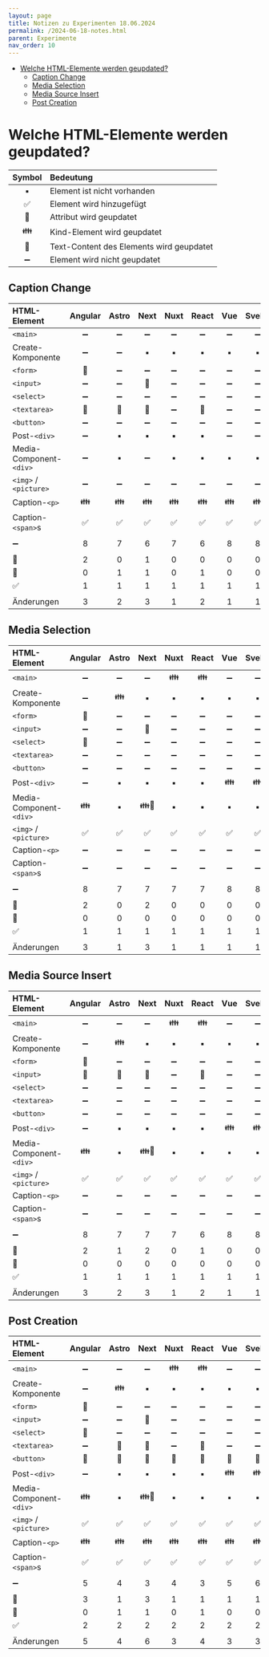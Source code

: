 ```yaml
---
layout: page
title: Notizen zu Experimenten 18.06.2024
permalink: /2024-06-18-notes.html
parent: Experimente
nav_order: 10
---
```


- [Welche HTML-Elemente werden geupdated?](#welche-html-elemente-werden-geupdated)
  - [Caption Change](#caption-change)
  - [Media Selection](#media-selection)
  - [Media Source Insert](#media-source-insert)
  - [Post Creation](#post-creation)


# Welche HTML-Elemente werden geupdated?

| Symbol | Bedeutung                                |
| :----: | :--------------------------------------- |
|   ▪️    | Element ist nicht vorhanden              |
|   ✅    | Element wird hinzugefügt                 |
|   🧩    | Attribut wird geupdatet                  |
|   👪    | Kind-Element wird geupdatet              |
|   📄    | Text-Content des Elements wird geupdatet |
|   ➖    | Element wird nicht geupdatet             |

## Caption Change

| HTML-Element            | Angular | Astro | Next  | Nuxt  | React |  Vue  | Svelte |
| :---------------------- | :-----: | :---: | :---: | :---: | :---: | :---: | :----: |
| `<main>`                |    ➖    |   ➖   |   ➖   |   ➖   |   ➖   |   ➖   |   ➖    |
| Create-Komponente       |    ➖    |   ➖   |   ▪️   |   ▪️   |   ▪️   |   ▪️   |   ▪️    |
| `<form>`                |    🧩    |   ➖   |   ➖   |   ➖   |   ➖   |   ➖   |   ➖    |
| `<input>`               |    ➖    |   ➖   |   🧩   |   ➖   |   ➖   |   ➖   |   ➖    |
| `<select>`              |    ➖    |   ➖   |   ➖   |   ➖   |   ➖   |   ➖   |   ➖    |
| `<textarea>`            |    🧩    |   📄   |   📄   |   ➖   |   📄   |   ➖   |   ➖    |
| `<button>`              |    ➖    |   ➖   |   ➖   |   ➖   |   ➖   |   ➖   |   ➖    |
| Post-`<div>`            |    ➖    |   ▪️   |   ▪️   |   ▪️   |   ▪️   |   ➖   |   ➖    |
| Media-Component-`<div>` |    ➖    |   ▪️   |   ➖   |   ▪️   |   ▪️   |   ▪️   |   ▪️    |
| `<img>` / `<picture>`   |    ➖    |   ➖   |   ➖   |   ➖   |   ➖   |   ➖   |   ➖    |
| Caption-`<p>`           |    👪    |   👪   |   👪   |   👪   |   👪   |   👪   |   👪    |
| Caption-`<span>`s       |    ✅    |   ✅   |   ✅   |   ✅   |   ✅   |   ✅   |   ✅    |
|                         |         |       |       |       |       |       |        |
| ➖                       |    8    |   7   |   6   |   7   |   6   |   8   |   8    |
|                         |         |       |       |       |       |       |        |
| 🧩                       |    2    |   0   |   1   |   0   |   0   |   0   |   0    |
| 📄                       |    0    |   1   |   1   |   0   |   1   |   0   |   0    |
| ✅                       |    1    |   1   |   1   |   1   |   1   |   1   |   1    |
|                         |         |       |       |       |       |       |        |
| Änderungen              |    3    |   2   |   3   |   1   |   2   |   1   |   1    |

## Media Selection

| HTML-Element            | Angular | Astro | Next  | Nuxt  | React |  Vue  | Svelte |
| :---------------------- | :-----: | :---: | :---: | :---: | :---: | :---: | :----: |
| `<main>`                |    ➖    |   ➖   |   ➖   |   👪   |   👪   |   ➖   |   ➖    |
| Create-Komponente       |    ➖    |   👪   |   ▪️   |   ▪️   |   ▪️   |   ▪️   |   ▪️    |
| `<form>`                |    🧩    |   ➖   |   ➖   |   ➖   |   ➖   |   ➖   |   ➖    |
| `<input>`               |    ➖    |   ➖   |   🧩   |   ➖   |   ➖   |   ➖   |   ➖    |
| `<select>`              |    🧩    |   ➖   |   ➖   |   ➖   |   ➖   |   ➖   |   ➖    |
| `<textarea>`            |    ➖    |   ➖   |   ➖   |   ➖   |   ➖   |   ➖   |   ➖    |
| `<button>`              |    ➖    |   ➖   |   ➖   |   ➖   |   ➖   |   ➖   |   ➖    |
| Post-`<div>`            |    ➖    |   ▪️   |   ▪️   |   ▪️   |   ▪️   |   👪   |   👪    |
| Media-Component-`<div>` |    👪    |   ▪️   |  👪🧩   |   ▪️   |   ▪️   |   ▪️   |   ▪️    |
| `<img>` / `<picture>`   |    ✅    |   ✅   |   ✅   |   ✅   |   ✅   |   ✅   |   ✅    |
| Caption-`<p>`           |    ➖    |   ➖   |   ➖   |   ➖   |   ➖   |   ➖   |   ➖    |
| Caption-`<span>`s       |    ➖    |   ➖   |   ➖   |   ➖   |   ➖   |   ➖   |   ➖    |
|                         |         |       |       |       |       |       |        |
| ➖                       |    8    |   7   |   7   |   7   |   7   |   8   |   8    |
|                         |         |       |       |       |       |       |        |
| 🧩                       |    2    |   0   |   2   |   0   |   0   |   0   |   0    |
| 📄                       |    0    |   0   |   0   |   0   |   0   |   0   |   0    |
| ✅                       |    1    |   1   |   1   |   1   |   1   |   1   |   1    |
|                         |         |       |       |       |       |       |        |
| Änderungen              |    3    |   1   |   3   |   1   |   1   |   1   |   1    |

## Media Source Insert

| HTML-Element            | Angular | Astro | Next  | Nuxt  | React |  Vue  | Svelte |
| :---------------------- | :-----: | :---: | :---: | :---: | :---: | :---: | :----: |
| `<main>`                |    ➖    |   ➖   |   ➖   |   👪   |   👪   |   ➖   |   ➖    |
| Create-Komponente       |    ➖    |   👪   |   ▪️   |   ▪️   |   ▪️   |   ▪️   |   ▪️    |
| `<form>`                |    🧩    |   ➖   |   ➖   |   ➖   |   ➖   |   ➖   |   ➖    |
| `<input>`               |    🧩    |   🧩   |   🧩   |   ➖   |   🧩   |   ➖   |   ➖    |
| `<select>`              |    ➖    |   ➖   |   ➖   |   ➖   |   ➖   |   ➖   |   ➖    |
| `<textarea>`            |    ➖    |   ➖   |   ➖   |   ➖   |   ➖   |   ➖   |   ➖    |
| `<button>`              |    ➖    |   ➖   |   ➖   |   ➖   |   ➖   |   ➖   |   ➖    |
| Post-`<div>`            |    ➖    |   ▪️   |   ▪️   |   ▪️   |   ▪️   |   👪   |   👪    |
| Media-Component-`<div>` |    👪    |   ▪️   |  👪🧩   |   ▪️   |   ▪️   |   ▪️   |   ▪️    |
| `<img>` / `<picture>`   |    ✅    |   ✅   |   ✅   |   ✅   |   ✅   |   ✅   |   ✅    |
| Caption-`<p>`           |    ➖    |   ➖   |   ➖   |   ➖   |   ➖   |   ➖   |   ➖    |
| Caption-`<span>`s       |    ➖    |   ➖   |   ➖   |   ➖   |   ➖   |   ➖   |   ➖    |
|                         |         |       |       |       |       |       |        |
| ➖                       |    8    |   7   |   7   |   7   |   6   |   8   |   8    |
|                         |         |       |       |       |       |       |        |
| 🧩                       |    2    |   1   |   2   |   0   |   1   |   0   |   0    |
| 📄                       |    0    |   0   |   0   |   0   |   0   |   0   |   0    |
| ✅                       |    1    |   1   |   1   |   1   |   1   |   1   |   1    |
|                         |         |       |       |       |       |       |        |
| Änderungen              |    3    |   2   |   3   |   1   |   2   |   1   |   1    |

## Post Creation

| HTML-Element            | Angular | Astro | Next  | Nuxt  | React |  Vue  | Svelte |
| :---------------------- | :-----: | :---: | :---: | :---: | :---: | :---: | :----: |
| `<main>`                |    ➖    |   ➖   |   ➖   |   👪   |   👪   |   ➖   |   ➖    |
| Create-Komponente       |    ➖    |   👪   |   ▪️   |   ▪️   |   ▪️   |   ▪️   |   ▪️    |
| `<form>`                |    🧩    |   ➖   |   ➖   |   ➖   |   ➖   |   ➖   |   ➖    |
| `<input>`               |    ➖    |   ➖   |   🧩   |   ➖   |   ➖   |   ➖   |   ➖    |
| `<select>`              |    🧩    |   ➖   |   ➖   |   ➖   |   ➖   |   ➖   |   ➖    |
| `<textarea>`            |    ➖    |   📄   |   📄   |   ➖   |   📄   |   ➖   |   ➖    |
| `<button>`              |    🧩    |   🧩   |   🧩   |   🧩   |   🧩   |   🧩   |   🧩    |
| Post-`<div>`            |    ➖    |   ▪️   |   ▪️   |   ▪️   |   ▪️   |   👪   |   👪    |
| Media-Component-`<div>` |    👪    |   ▪️   |  👪🧩   |   ▪️   |   ▪️   |   ▪️   |   ▪️    |
| `<img>` / `<picture>`   |    ✅    |   ✅   |   ✅   |   ✅   |   ✅   |   ✅   |   ✅    |
| Caption-`<p>`           |    👪    |   👪   |   👪   |   👪   |   👪   |   👪   |   👪    |
| Caption-`<span>`s       |    ✅    |   ✅   |   ✅   |   ✅   |   ✅   |   ✅   |   ✅    |
|                         |         |       |       |       |       |       |        |
| ➖                       |    5    |   4   |   3   |   4   |   3   |   5   |   6    |
|                         |         |       |       |       |       |       |        |
| 🧩                       |    3    |   1   |   3   |   1   |   1   |   1   |   1    |
| 📄                       |    0    |   1   |   1   |   0   |   1   |   0   |   0    |
| ✅                       |    2    |   2   |   2   |   2   |   2   |   2   |   2    |
|                         |         |       |       |       |       |       |        |
| Änderungen              |    5    |   4   |   6   |   3   |   4   |   3   |   3    |